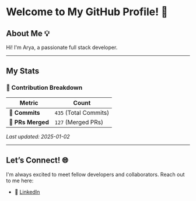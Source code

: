 # Welcome to My GitHub Profile! 👋

## About Me 💡

Hi! I'm Arya, a passionate full stack developer.  

---

## My Stats

### 🔢 Contribution Breakdown

| **Metric**      | **Count**           |
|------------------|---------------------|
| 🌟 **Commits**   | `435` (Total Commits)| `435` (Total Commits)| `435` (Total Commits)| `435` (Total Commits)| `435` (Total Commits)| `435` (Total Commits)| `435` (Total Commits)| `435` (Total Commits)| `435` (Total Commits)| `435` (Total Commits)| `435` (Total Commits)| `435` (Total Commits)| `435` (Total Commits)| `435` (Total Commits)| `435` (Total Commits)| `435` (Total Commits)| `432` (Total Commits)| `432` (Total Commits)| `432` (Total Commits)| `432` (Total Commits)| `432` (Total Commits)| `432` (Total Commits)| `432` (Total Commits)| `431` (Total Commits)| `431` (Total Commits)| `431` (Total Commits)|🌟 **Commits**   | `435` (Total Commits)| `435` (Total Commits)| `435` (Total Commits)| `435` (Total Commits)| `435` (Total Commits)| `435` (Total Commits)| `435` (Total Commits)| `435` (Total Commits)| `435` (Total Commits)| `435` (Total Commits)| `435` (Total Commits)| `435` (Total Commits)| `435` (Total Commits)| `435` (Total Commits)| `435` (Total Commits)| `435` (Total Commits)| `432` (Total Commits)| `432` (Total Commits)| `432` (Total Commits)| `432` (Total Commits)| `432` (Total Commits)| `432` (Total Commits)| `432` (Total Commits)| `431` (Total Commits)| `431` (Total Commits)| `431` (Total Commits) |
| 🔗 **PRs Merged**       | `127` (Merged PRs)| `127` (Merged PRs)| `127` (Merged PRs)| `127` (Merged PRs)| `127` (Merged PRs)| `127` (Merged PRs)| `127` (Merged PRs)| `127` (Merged PRs)| `127` (Merged PRs)| `127` (Merged PRs)| `127` (Merged PRs)| `127` (Merged PRs)| `127` (Merged PRs)| `127` (Merged PRs)| `127` (Merged PRs)| `127` (Merged PRs)| `127` (Merged PRs)| `127` (Merged PRs)| `127` (Merged PRs)| `126` (Merged PRs)| `126` (Merged PRs)| `126` (Merged PRs)| `126` (Merged PRs)| `126` (Merged PRs)| `126` (Merged PRs)| `126` (Merged PRs)|🔗 **PRs Merged**       | `127` (Merged PRs)| `127` (Merged PRs)| `127` (Merged PRs)| `127` (Merged PRs)| `127` (Merged PRs)| `127` (Merged PRs)| `127` (Merged PRs)| `127` (Merged PRs)| `127` (Merged PRs)| `127` (Merged PRs)| `127` (Merged PRs)| `127` (Merged PRs)| `127` (Merged PRs)| `127` (Merged PRs)| `127` (Merged PRs)| `127` (Merged PRs)| `127` (Merged PRs)| `127` (Merged PRs)| `127` (Merged PRs)| `126` (Merged PRs)| `126` (Merged PRs)| `126` (Merged PRs)| `126` (Merged PRs)| `126` (Merged PRs)| `126` (Merged PRs)| `126` (Merged PRs)    |

_Last updated: 2025-01-02 <!-- Add dynamic date here -->_

---

## Let’s Connect! 🌐

I'm always excited to meet fellow developers and collaborators. Reach out to me here:

- 💼 [LinkedIn](https://www.linkedin.com/in/arya-khochare-985027241/)  

